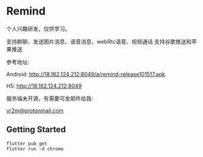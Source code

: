 # Remind

个人兴趣研发，仅供学习。

支持群聊、发送图片消息、语音消息、webRtc语音、视频通话
支持谷歌推送和苹果推送

参考地址:

Android: http://18.162.124.212:8049/a/remind-release101517.apk

H5: http://18.162.124.212:8049

服务端未开源，有需要可发邮件给我:

vr2m@protonmail.com


## Getting Started

```
flutter pub get
flutter run -d chrome
```